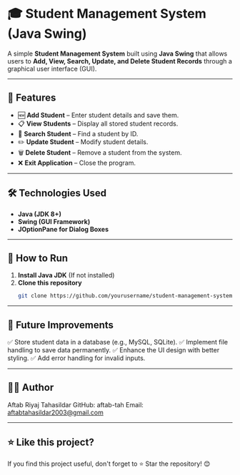 # 🎓 Student Management System (Java Swing)

A simple **Student Management System** built using **Java Swing** that allows users to **Add, View, Search, Update, and Delete Student Records** through a graphical user interface (GUI).

---

## 🚀 Features
- 🆕 **Add Student** – Enter student details and save them.
- 📋 **View Students** – Display all stored student records.
- 🔎 **Search Student** – Find a student by ID.
- ✏️ **Update Student** – Modify student details.
- 🗑️ **Delete Student** – Remove a student from the system.
- ❌ **Exit Application** – Close the program.

---

## 🛠️ Technologies Used
- **Java (JDK 8+)**
- **Swing (GUI Framework)**
- **JOptionPane for Dialog Boxes**

---

## 🎯 How to Run
1. **Install Java JDK** (If not installed)  
2. **Clone this repository**  
   ```sh
   git clone https://github.com/yourusername/student-management-system.git
---

## 📌 Future Improvements
✅ Store student data in a database (e.g., MySQL, SQLite).
✅ Implement file handling to save data permanently.
✅ Enhance the UI design with better styling.
✅ Add error handling for invalid inputs.

---
## 👨‍💻 Author
Aftab Riyaj Tahasildar
GitHub: aftab-tah
Email: aftabtahasildar2003@gmail.com

---
## ⭐ Like this project?
If you find this project useful, don't forget to ⭐ Star the repository! 😊
